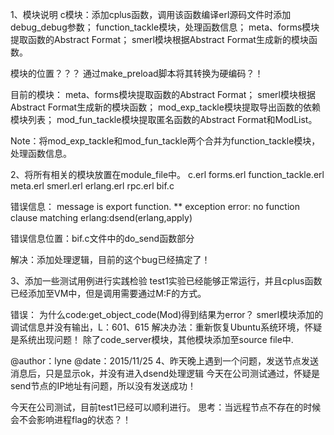 1、模块说明
c模块：添加cplus函数，调用该函数编译erl源码文件时添加debug_debug参数；
function_tackle模块，处理函数信息；
meta、forms模块提取函数的Abstract Format；
smerl模块根据Abstract Format生成新的模块函数。

模块的位置？？？
通过make_preload脚本将其转换为硬编码？！


目前的模块：
meta、forms模块提取函数的Abstract Format；
smerl模块根据Abstract Format生成新的模块函数；
mod_exp_tackle模块提取导出函数的依赖模块列表；
mod_fun_tackle模块提取匿名函数的Abstract Format和ModList。

Note：将mod_exp_tackle和mod_fun_tackle两个合并为function_tackle模块，处理函数信息。


2、将所有相关的模块放置在module_file中。
c.erl
forms.erl
function_tackle.erl
meta.erl
smerl.erl
erlang.erl
rpc.erl
bif.c

错误信息：
message is export function.
** exception error: no function clause matching erlang:dsend(erlang,apply)


错误信息位置：bif.c文件中的do_send函数部分

解决：添加处理逻辑，目前的这个bug已经搞定了！


3、添加一些测试用例进行实践检验
test1实验已经能够正常运行，并且cplus函数已经添加至VM中，但是调用需要通过M:F的方式。


错误：
为什么code:get_object_code(Mod)得到结果为error？
smerl模块添加的调试信息并没有输出，L：601、615
解决办法：重新恢复Ubuntu系统环境，怀疑是系统出现问题！
除了code_server模块，其他模块添加至source file中.


@author：lyne
@date：2015/11/25
4、昨天晚上遇到一个问题，发送节点发送消息后，只是显示ok，并没有进入dsend处理逻辑
今天在公司测试通过，怀疑是send节点的IP地址有问题，所以没有发送成功！

今天在公司测试，目前test1已经可以顺利进行。
思考：当远程节点不存在的时候会不会影响进程flag的状态？！


